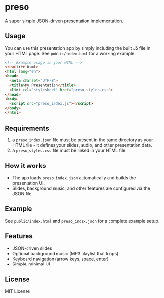 # preso

A super simple JSON-driven presentation implementation.

## Usage

You can use this presentation app by simply including the built JS file in your HTML page. See `public/index.html` for a working example.

```html
<!-- Example usage in your HTML -->
<!DOCTYPE html>
<html lang="en">
<head>
  <meta charset="UTF-8">
  <title>My Presentation</title>
  <link rel="stylesheet" href="preso_styles.css">
</head>
<body>
  <script src="preso_index.js"></script>
</body>
</html>
```

## Requirements

1. a `preso_index.json` file must be present in the same directory as your HTML file - it defines your slides, audio, and other presentation data.
2. a `preso_styles.css` file must be linked in your HTML file.

## How it works

- The app loads `preso_index.json` automatically and builds the presentation UI.
- Slides, background music, and other features are configured via the JSON file.

## Example

See `public/index.html` and `preso_index.json` for a complete example setup.

## Features

- JSON-driven slides
- Optional background music (MP3 playlist that loops)
- Keyboard navigation (arrow keys, space, enter)
- Simple, minimal UI

## License

MIT License
